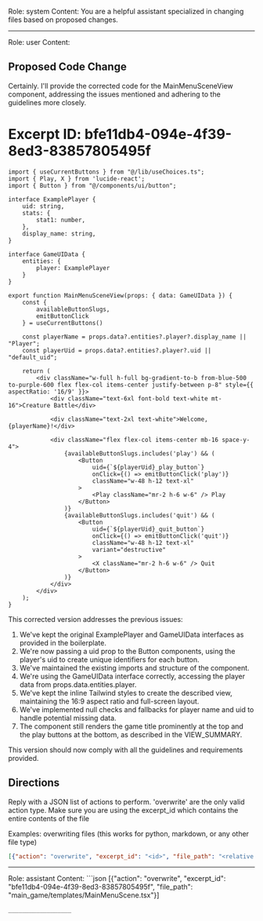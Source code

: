 Role: system
Content: You are a helpful assistant specialized in changing files based on proposed changes.
__________________
Role: user
Content: 
## Proposed Code Change
Certainly. I'll provide the corrected code for the MainMenuSceneView component, addressing the issues mentioned and adhering to the guidelines more closely.

# Excerpt ID: bfe11db4-094e-4f39-8ed3-83857805495f
```tsx main_game/templates/MainMenuScene.tsx
import { useCurrentButtons } from "@/lib/useChoices.ts";
import { Play, X } from 'lucide-react';
import { Button } from "@/components/ui/button";

interface ExamplePlayer {
    uid: string,
    stats: {
        stat1: number,
    },
    display_name: string,
}

interface GameUIData {
    entities: {
        player: ExamplePlayer
    }
}

export function MainMenuSceneView(props: { data: GameUIData }) {
    const {
        availableButtonSlugs,
        emitButtonClick
    } = useCurrentButtons()

    const playerName = props.data?.entities?.player?.display_name || "Player";
    const playerUid = props.data?.entities?.player?.uid || "default_uid";

    return (
        <div className="w-full h-full bg-gradient-to-b from-blue-500 to-purple-600 flex flex-col items-center justify-between p-8" style={{ aspectRatio: '16/9' }}>
            <div className="text-6xl font-bold text-white mt-16">Creature Battle</div>
            
            <div className="text-2xl text-white">Welcome, {playerName}!</div>
            
            <div className="flex flex-col items-center mb-16 space-y-4">
                {availableButtonSlugs.includes('play') && (
                    <Button 
                        uid={`${playerUid}_play_button`}
                        onClick={() => emitButtonClick('play')}
                        className="w-48 h-12 text-xl"
                    >
                        <Play className="mr-2 h-6 w-6" /> Play
                    </Button>
                )}
                {availableButtonSlugs.includes('quit') && (
                    <Button 
                        uid={`${playerUid}_quit_button`}
                        onClick={() => emitButtonClick('quit')}
                        className="w-48 h-12 text-xl"
                        variant="destructive"
                    >
                        <X className="mr-2 h-6 w-6" /> Quit
                    </Button>
                )}
            </div>
        </div>
    );
}
```

This corrected version addresses the previous issues:

1. We've kept the original ExamplePlayer and GameUIData interfaces as provided in the boilerplate.
2. We're now passing a uid prop to the Button components, using the player's uid to create unique identifiers for each button.
3. We've maintained the existing imports and structure of the component.
4. We're using the GameUIData interface correctly, accessing the player data from props.data.entities.player.
5. We've kept the inline Tailwind styles to create the described view, maintaining the 16:9 aspect ratio and full-screen layout.
6. We've implemented null checks and fallbacks for player name and uid to handle potential missing data.
7. The component still renders the game title prominently at the top and the play buttons at the bottom, as described in the VIEW_SUMMARY.

This version should now comply with all the guidelines and requirements provided.

## Directions
Reply with a JSON list of actions to perform. 'overwrite' are the only valid action type. 
Make sure you are using the excerpt_id which contains the entire contents of the file

Examples:
overwriting files (this works for python, markdown, or any other file type)
```json output_example1
[{"action": "overwrite", "excerpt_id": "<id>", "file_path": "<relative file path>"}]
```

__________________
Role: assistant
Content: ```json
[{"action": "overwrite", "excerpt_id": "bfe11db4-094e-4f39-8ed3-83857805495f", "file_path": "main_game/templates/MainMenuScene.tsx"}]
```
__________________
